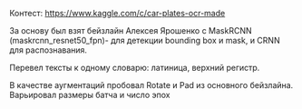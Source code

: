 Контест:
https://www.kaggle.com/c/car-plates-ocr-made

За основу был взят бейзлайн Алексея Ярошенко с MaskRCNN (maskrcnn_resnet50_fpn)- для детекции bounding box и mask, и CRNN для распознавания.

Перевел тексты к одному словарю: латиница, верхний регистр.

В качестве аугментаций пробовал Rotate и Pad из основного бейзлайна. 
Варьировал размеры батча и число эпох
